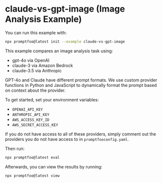 # claude-vs-gpt-image (Image Analysis Example)

You can run this example with:

```bash
npx promptfoo@latest init --example claude-vs-gpt-image
```

This example compares an image analysis task using:

- gpt-4o via OpenAI
- claude-3 via Amazon Bedrock
- claude-3.5 via Anthropic

GPT-4o and Claude have different prompt formats. We use custom provider functions in Python and JavaScript to dynamically format the prompt based on context about the provider.

To get started, set your environment variables:

- `OPENAI_API_KEY`
- `ANTHROPIC_API_KEY`
- `AWS_ACCESS_KEY_ID`
- `AWS_SECRET_ACCESS_KEY`

If you do not have access to all of these providers, simply comment out the providers you do not have access to in `promptfooconfig.yaml`.

Then run:

```sh
npx promptfoo@latest eval
```

Afterwards, you can view the results by running:

```sh
npx promptfoo@latest view
```
